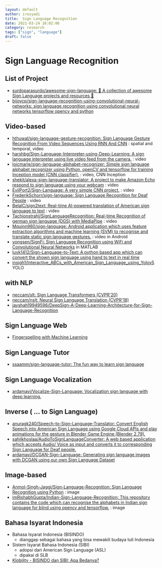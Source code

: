 ```yaml
---
layout: default
author: irosyadi
title:  Sign Language Recognition
date: 2021-03-24 16:02:06
category: research
tags: ["sign", "language"]
draft: false
---
```


# Sign Language Recognition

## List of Project
- [surdoparasurdo/awesome-sign-language: 🙌 A collection of awesome Sign Language projects and resources 🤟](https://github.com/surdoparasurdo/awesome-sign-language)
- [bijoycp/sign-language-recognition-using-convolutional-neural-networks: sign language recognition using convolutional neural networks tensorflow opencv and python](https://github.com/bijoycp/sign-language-recognition-using-convolutional-neural-networks)

## Video-based
- [hthuwal/sign-language-gesture-recognition: Sign Language Gesture Recognition From Video Sequences Using RNN And CNN](https://github.com/hthuwal/sign-language-gesture-recognition) : spatial and temporal, video
- [harshbg/Sign-Language-Interpreter-using-Deep-Learning: A sign language interpreter using live video feed from the camera.](https://github.com/harshbg/Sign-Language-Interpreter-using-Deep-Learning) : video
- [loicmarie/sign-language-alphabet-recognizer: Simple sign language alphabet recognizer using Python, openCV and tensorflow for training Inception model (CNN classifier).](https://github.com/loicmarie/sign-language-alphabet-recognizer) : video, CNN Inception
- [shekit/alexa-sign-language-translator: A project to make Amazon Echo respond to sign language using your webcam](https://github.com/shekit/alexa-sign-language-translator) : video
- [EvilPort2/Sign-Language: A very simple CNN project.](https://github.com/EvilPort2/Sign-Language) : video
- [FrederikSchorr/sign-language: Sign Language Recognition for Deaf People](https://github.com/FrederikSchorr/sign-language) : video
- [BelalC/sign2text: Real-time AI-powered translation of American sign language to text](https://github.com/BelalC/sign2text) : video
- [Tachionstrahl/SignLanguageRecognition: Real-time Recognition of german sign language (DGS) with MediaPipe](https://github.com/Tachionstrahl/SignLanguageRecognition) : video
- [Mquinn960/sign-language: Android application which uses feature extraction algorithms and machine learning (SVM) to recognise and translate static sign language gestures.](https://github.com/Mquinn960/sign-language) : video in Android
- [yongsen/SignFi: Sign Language Recognition using WiFi and Convolutional Neural Networks](https://github.com/yongsen/SignFi) in MATLAB
- [luvk1412/Sign-Language-to-Text: A python based app which can convert the shown sign language using hand to text in real time](https://github.com/luvk1412/Sign-Language-to-Text)
- [insigh1/Interactive_ABCs_with_American_Sign_Language_using_Yolov5](https://github.com/insigh1/Interactive_ABCs_with_American_Sign_Language_using_Yolov5) YOLO

## with NLP
- [neccam/slt: Sign Language Transformers (CVPR'20)](https://github.com/neccam/slt)
- [neccam/nslt: Neural Sign Language Translation (CVPR'18)](https://github.com/neccam/nslt)
- [jayshah19949596/DeepSign-A-Deep-Learning-Architecture-for-Sign-Language-Recognition](https://github.com/jayshah19949596/DeepSign-A-Deep-Learning-Architecture-for-Sign-Language-Recognition)

## Sign Language Web
- [Fingerspelling with Machine Learning](https://fingerspelling.xyz/)

## Sign Language Tutor
- [ssaamm/sign-language-tutor: The fun way to learn sign language](https://github.com/ssaamm/sign-language-tutor)

## Sign Language Vocalization
- [ardamavi/Vocalize-Sign-Language: Vocalization sign language with deep learning.](https://github.com/ardamavi/Vocalize-Sign-Language)

## Inverse ( ... to Sign Language)
- [anuragk240/Speech-to-Sign-Language-Translator: Convert English Speech into American Sign Language using Google Cloud APIs and play animations for the gesture in Blender Game Engine (Blender 2.79).](https://github.com/anuragk240/Speech-to-Sign-Language-Translator)
- [sahilkhoslaa/AudioToSignLanguageConverter: A web based application which accepts Audio/ Voice as input and converts it to corresponding Sign Language for Deaf people.](https://github.com/sahilkhoslaa/AudioToSignLanguageConverter)
- [ardamavi/DCGAN-Sign-Language: Generating sign language images with DCGAN using our own Sign Language Dataset](https://github.com/ardamavi/DCGAN-Sign-Language)

## Image-based
- [Anmol-Singh-Jaggi/Sign-Language-Recognition: Sign Language Recognition using Python](https://github.com/Anmol-Singh-Jaggi/Sign-Language-Recognition) : image
- [imRishabhGupta/Indian-Sign-Language-Recognition: This repository contains the code which can recognise the alphabets in Indian sign language for blind using opencv and tensorflow.](https://github.com/imRishabhGupta/Indian-Sign-Language-Recognition) : image

## Bahasa Isyarat Indonesia
- Bahasa Isyarat Indonesia (BISINDO) 
    - dianggap sebagai bahasa yang bisa mewakili budaya tuli Indonesia
- Sistem Isyarat Bahasa Indonesia (SIBI)
    - adopsi dari American Sign Language (ASL)
    - dipakai di SLB
- [Klobility - BISINDO dan SIBI: Apa Bedanya?](https://www.klobility.id/post/perbedaan-bisindo-dan-sibi)